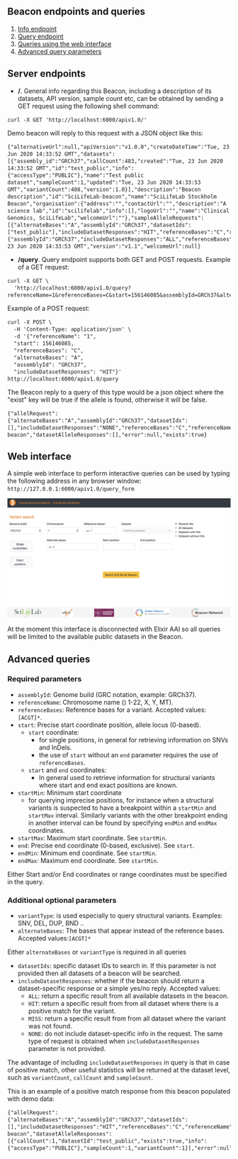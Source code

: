 ## Beacon endpoints and queries

1. [ Info endpoint ](#info)
1. [ Query endpoint ](#query)
1. [ Queries using the web interface ](#webform)
1. [ Advanced query parameters ](#advanced)

<a name="endpoints"></a>
## Server endpoints

<a name="info"></a>
- **/**.
General info regarding this Beacon, including a description of its datasets, API version, sample count etc, can be obtained by sending a GET request using the following shell command:
```
curl -X GET 'http://localhost:6000/apiv1.0/'
```

Demo beacon will reply to this request with a JSON object like this:
```
{"alternativeUrl":null,"apiVersion":"v1.0.0","createDateTime":"Tue, 23 Jun 2020 14:33:52 GMT","datasets":[{"assembly_id":"GRCh37","callCount":483,"created":"Tue, 23 Jun 2020 14:33:52 GMT","id":"test_public","info":{"accessType":"PUBLIC"},"name":"Test public dataset","sampleCount":1,"updated":"Tue, 23 Jun 2020 14:33:53 GMT","variantCount":408,"version":1.0}],"description":"Beacon description","id":"SciLifeLab-beacon","name":"SciLifeLab Stockholm Beacon","organisation":{"address":"","contactUrl":"","description":"A science lab","id":"scilifelab","info":[],"logoUrl":"","name":"Clinical Genomics, SciLifeLab","welcomeUrl":""},"sampleAlleleRequests":[{"alternateBases":"A","assemblyId":"GRCh37","datasetIds":["test_public"],"includeDatasetResponses":"HIT","referenceBases":"C","referenceName":"1","start":156146085},{"assemblyId":"GRCh37","includeDatasetResponses":"ALL","referenceBases":"C","referenceName":"20","start":54963148,"variantType":"DUP"}],"updateDateTime":"Tue, 23 Jun 2020 14:33:53 GMT","version":"v1.1","welcomeUrl":null}
```

<a name="query"></a>
- **/query**.
Query endpoint supports both GET and POST requests.
Example of a GET request:
```
curl -X GET \
  'http://localhost:6000/apiv1.0/query?referenceName=1&referenceBases=C&start=156146085&assemblyId=GRCh37&alternateBases=A'
```

Example of a POST request:
```
curl -X POST \
  -H 'Content-Type: application/json' \
  -d '{"referenceName": "1",
  "start": 156146085,
  "referenceBases": "C",
  "alternateBases": "A",
  "assemblyId": "GRCh37",
  "includeDatasetResponses": "HIT"}' http://localhost:6000/apiv1.0/query
```

The Beacon reply to a query of this type would be a json object where the "exist" key will be true if the allele is found, otherwise it will be false.
```
{"allelRequest":{"alternateBases":"A","assemblyId":"GRCh37","datasetIds":[],"includeDatasetResponses":"NONE","referenceBases":"C","referenceName":"1","start":"156146085"},"apiVersion":"1.0.0","beaconId":"SciLifeLab-beacon","datasetAlleleResponses":[],"error":null,"exists":true}
```

<a name="webform"></a>
## Web interface
A simple web interface to perform interactive queries can be used by typing the following address in any browser window: `http://127.0.0.1:6000/apiv1.0/query_form`

![Interface picture](pics/beacon2_interface.jpg)

At the moment this interface is disconnected with Elixir AAI so all queries will be limited to the available public datasets in the Beacon.

[ga4gh_api1]: https://github.com/ga4gh-beacon/specification/blob/develop/beacon.md


<a name="advanced"></a>
## Advanced queries

### Required parameters
* `assemblyId`: Genome build (GRC notation, example: GRCh37).  
* `referenceName`: Chromosome name () 1-22, X, Y, MT).
* `referenceBases`: Reference bases for a variant. Accepted values: `[ACGT]*`.  
* `start`: Precise start coordinate position, allele locus (0-based).  
  * `start` coordinate:  
     * for single positions, in general for retrieving information on SNVs and InDels.
     * the use of `start` without an `end` parameter requires the use of `referenceBases`.  
  * `start` and `end` coordinates:  
    * In general used to retrieve information for structural variants where start and end exact positions are known.
* `startMin`: Minimum start coordinate
    * for querying imprecise positions, for instance when a structural variants is suspected to have a breakpoint within a `startMin` and `startMax` interval. Similarly variants with the other breakpoint ending in another interval can be found by specifying `endMin` and `endMax` coordinates.  
* `startMax`: Maximum start coordinate. See `startMin`.  
* `end`: Precise end coordinate (0-based, exclusive). See `start`.  
* `endMin`: Minimum end coordinate. See `startMin`.  
* `endMax`: Maximum end coordinate. See `startMin`.  

Either Start and/or End coordinates or range coordinates must be specified in the query.

### Additional optional parameters

* `variantType`: is used especially to query structural variants.
    Examples: SNV, DEL, DUP, BND ..
* `alternateBases`: The bases that appear instead of the reference bases. Accepted values:`[ACGT]*`

Either `alternateBases` or `variantType` is required in all queries

* `datasetIds`: specific dataset IDs to search in. If this parameter is not provided then all datasets of a beacon will be searched.
* `includeDatasetResponses`: whether if the beacon should return a dataset-specific response or a simple yes/no reply. Accepted values:
  - `ALL`: return a specific result from all available datasets in the beacon.
  - `HIT`: return a specific result from from all dataset where there is a positive match for the variant.
  - `MISS`: return a specific result from from all dataset where the variant was not found.
  - `NONE`: do not include dataset-specific info in the request. The same type of request is obtained when `includeDatasetResponses` parameter is not provided.

The advantage of including `includeDatasetResponses` in query is that in case of positive match, other useful statistics will be returned at the dataset level, such as `variantCount`, `callCount` and `sampleCount`.

This is an example of a positive match response from this beacon populated with demo data:
```
{"allelRequest":{"alternateBases":"A","assemblyId":"GRCh37","datasetIds":[],"includeDatasetResponses":"HIT","referenceBases":"C","referenceName":"1","start":156146085},"apiVersion":"1.0.0","beaconId":"SciLifeLab-beacon","datasetAlleleResponses":[{"callCount":1,"datasetId":"test_public","exists":true,"info":{"accessType":"PUBLIC"},"sampleCount":1,"variantCount":1}],"error":null,"exists":true}
```
